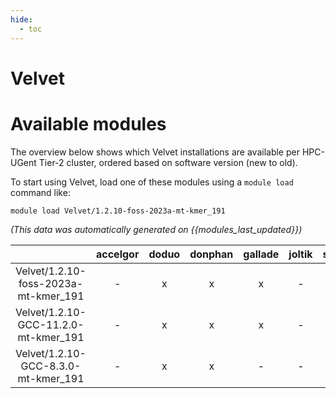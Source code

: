 ```yaml
---
hide:
  - toc
---
```


Velvet
======

# Available modules


The overview below shows which Velvet installations are available per HPC-UGent Tier-2 cluster, ordered based on software version (new to old).

To start using Velvet, load one of these modules using a `module load` command like:

```shell
module load Velvet/1.2.10-foss-2023a-mt-kmer_191
```

*(This data was automatically generated on {{modules_last_updated}})*  

| |accelgor|doduo|donphan|gallade|joltik|shinx|skitty|
| :---: | :---: | :---: | :---: | :---: | :---: | :---: | :---: |
|Velvet/1.2.10-foss-2023a-mt-kmer_191|-|x|x|x|-|-|x|
|Velvet/1.2.10-GCC-11.2.0-mt-kmer_191|-|x|x|x|-|-|-|
|Velvet/1.2.10-GCC-8.3.0-mt-kmer_191|-|x|x|-|-|-|-|
